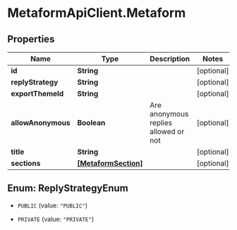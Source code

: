 # MetaformApiClient.Metaform

## Properties
Name | Type | Description | Notes
------------ | ------------- | ------------- | -------------
**id** | **String** |  | [optional] 
**replyStrategy** | **String** |  | [optional] 
**exportThemeId** | **String** |  | [optional] 
**allowAnonymous** | **Boolean** | Are anonymous replies allowed or not | [optional] 
**title** | **String** |  | [optional] 
**sections** | [**[MetaformSection]**](MetaformSection.md) |  | [optional] 


<a name="ReplyStrategyEnum"></a>
## Enum: ReplyStrategyEnum


* `PUBLIC` (value: `"PUBLIC"`)

* `PRIVATE` (value: `"PRIVATE"`)




